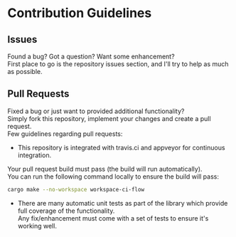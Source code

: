 # Contribution Guidelines
<!-- markdownlint-disable required-headers -->

## Issues

Found a bug? Got a question? Want some enhancement?<br>
First place to go is the repository issues section, and I'll try to help as much as possible.

## Pull Requests

Fixed a bug or just want to provided additional functionality?<br>
Simply fork this repository, implement your changes and create a pull request.<br>
Few guidelines regarding pull requests:

* This repository is integrated with travis.ci and appveyor for continuous integration.<br>

Your pull request build must pass (the build will run automatically).<br>
You can run the following command locally to ensure the build will pass:

````sh
cargo make --no-workspace workspace-ci-flow
````

* There are many automatic unit tests as part of the library which provide full coverage of the functionality.<br>Any fix/enhancement must come with a set of tests to ensure it's working well.

